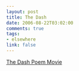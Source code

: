 ```yaml
--- 
layout: post
title: The Dash
date: 2006-08-22T03:02:00
comments: true
tags:
- elsewhere
link: false
---
```

<a href="http://www.thedashmovie.com/" title="The Dash Poem Movie">The Dash Poem Movie</a>
